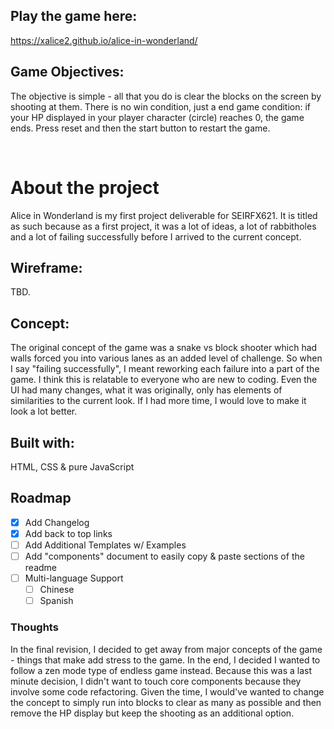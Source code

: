 ## Play the game here:
https://xalice2.github.io/alice-in-wonderland/
  

## Game Objectives:
The objective is simple - all that you do is clear the blocks on the screen by shooting at them. There is no win condition, just a end game condition: if your HP displayed in your player character (circle) reaches 0, the game ends. Press reset and then the start button to restart the game.


 <!-- ABOUT THE GAME -->
# About the project
Alice in Wonderland is my first project deliverable for SEIRFX621. It is titled as such because as a first project, it was a lot of ideas, a lot of rabbitholes and a lot of failing successfully before I arrived to the current concept.

## Wireframe:
TBD.


## Concept: 
The original concept of the game was a snake vs block shooter which had walls forced you into various lanes as an added level of challenge. So when I say "failing successfully", I meant reworking each failure into a part of the game. I think this is relatable to everyone who are new to coding. Even the UI had many changes, what it was originally, only has elements of similarities to the current look. If I had more time, I would love to make it look a lot better.

## Built with: 
HTML, CSS & pure JavaScript

<!-- ROADMAP -->
## Roadmap 

- [x] Add Changelog
- [x] Add back to top links
- [ ] Add Additional Templates w/ Examples
- [ ] Add "components" document to easily copy & paste sections of the readme
- [ ] Multi-language Support
    - [ ] Chinese
    - [ ] Spanish

### Thoughts
In the final revision, I decided to get away from major concepts of the game - things that make add stress to the game. In the end, I decided I wanted to follow a zen mode type of endless game instead. Because this was a last minute decision, I didn't want to touch core components because they involve some code refactoring. Given the time, I would've wanted to change the concept to simply run into blocks to clear as many as possible and then remove the HP display but keep the shooting as an additional option. 


